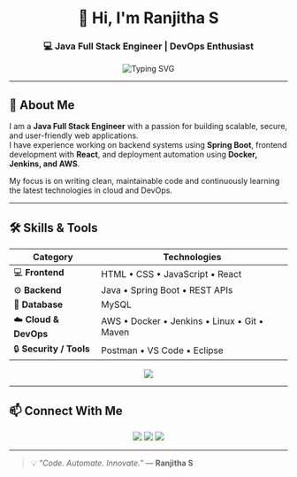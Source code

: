 <!-- HEADER -->


<h1 align="center">👋 Hi, I'm Ranjitha S</h1>
<h3 align="center">💻 Java Full Stack Engineer | DevOps Enthusiast</h3>

<p align="center">
  <img src="https://readme-typing-svg.herokuapp.com?font=Fira+Code&size=22&pause=1000&color=00BFFF&center=true&vCenter=true&width=700&lines=Java+Full+Stack+Engineer;Spring+Boot+%7C+React+%7C+MySQL;AWS+%7C+Docker+%7C+Jenkins+%7C+Linux;Passionate+about+Cloud+and+Automation" alt="Typing SVG" />
</p>

---

## 🌟 About Me

I am a **Java Full Stack Engineer** with a passion for building scalable, secure, and user-friendly web applications.  
I have experience working on backend systems using **Spring Boot**, frontend development with **React**, and deployment automation using **Docker, Jenkins, and AWS**.

My focus is on writing clean, maintainable code and continuously learning the latest technologies in cloud and DevOps.

---

## 🛠️ Skills & Tools

| Category | Technologies |
|-----------|---------------|
| 💻 **Frontend** | HTML • CSS • JavaScript • React |
| ⚙️ **Backend** | Java • Spring Boot • REST APIs |
| 🧱 **Database** | MySQL
| ☁️ **Cloud & DevOps** | AWS • Docker • Jenkins • Linux • Git • Maven |
| 🔒 **Security / Tools** | Postman • VS Code • Eclipse |

<p align="center">
  <img src="https://skillicons.dev/icons?i=java,spring,react,html,css,js,mysql,aws,docker,jenkins,git,linux&perline=7" />
</p>

---

## 📫 Connect With Me

<p align="center">
  <a href="mailto:ranjithassdr674@gmail.com"><img src="https://img.shields.io/badge/Gmail-D14836?style=for-the-badge&logo=gmail&logoColor=white" /></a>
  <a href="https://www.linkedin.com/in/ranjitha12/" target="_blank"><img src="https://img.shields.io/badge/LinkedIn-0A66C2?style=for-the-badge&logo=linkedin&logoColor=white" /></a>
  <a href="https://github.com/ranjitha201" target="_blank"><img src="https://img.shields.io/badge/GitHub-181717?style=for-the-badge&logo=github&logoColor=white" /></a>
</p>

---



> 💡 *“Code. Automate. Innovate.”* — **Ranjitha S**

